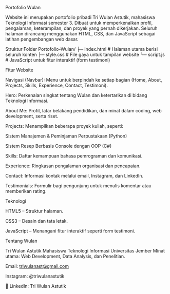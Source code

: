 Portofolio Wulan

Website ini merupakan portofolio pribadi Tri Wulan Astutik, mahasiswa Teknologi Informasi semester 3.
Dibuat untuk memperkenalkan profil, pengalaman, keterampilan, dan proyek yang pernah dikerjakan.
Seluruh halaman dirancang menggunakan HTML, CSS, dan JavaScript sebagai latihan pengembangan web dasar.

Struktur Folder
Portofolio-Wulan/
├─ index.html   # Halaman utama berisi seluruh konten
├─ style.css    # File gaya untuk tampilan website
└─ script.js    # JavaScript untuk fitur interaktif (form testimoni)

Fitur Website

Navigasi (Navbar): Menu untuk berpindah ke setiap bagian (Home, About, Projects, Skills, Experience, Contact, Testimoni).

Hero: Perkenalan singkat tentang Wulan dan ketertarikan di bidang Teknologi Informasi.

About Me: Profil, latar belakang pendidikan, dan minat dalam coding, web development, serta riset.

Projects: Menampilkan beberapa proyek kuliah, seperti:

Sistem Manajemen & Peminjaman Perpustakaan (Python)

Sistem Resep Berbasis Console dengan OOP (C#)

Skills: Daftar kemampuan bahasa pemrograman dan komunikasi.

Experience: Ringkasan pengalaman organisasi dan pencapaian.

Contact: Informasi kontak melalui email, Instagram, dan LinkedIn.

Testimonials: Formulir bagi pengunjung untuk menulis komentar atau memberikan rating.

Teknologi

HTML5 – Struktur halaman.

CSS3 – Desain dan tata letak.

JavaScript – Menangani fitur interaktif seperti form testimoni.

Tentang Wulan

Tri Wulan Astutik
Mahasiswa Teknologi Informasi Universitas Jember
Minat utama: Web Development, Data Analysis, dan Penelitian.

Email: triwulanast@gmail.com

Instagram: @triwulanastutik

💼 LinkedIn: Tri Wulan Astutik

